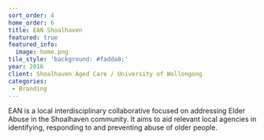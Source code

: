```yaml
---
sort_order: 4
home_order: 6
title: EAN Shoalhaven
featured: true
featured_info:
  image: home.png
tile_style: 'background: #fadda8;'
year: 2016
client: Shoalhaven Aged Care / University of Wollongong
categories:
 - Branding
---
```


EAN is a local interdisciplinary collaborative focused on addressing Elder Abuse in the Shoalhaven community. It aims to aid relevant local agencies in identifying, responding to and preventing abuse of older people.
